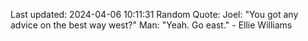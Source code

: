 Last updated: 2024-04-06 10:11:31
Random Quote: Joel: "You got any advice on the best way west?"
Man: "Yeah. Go east." - Ellie Williams
